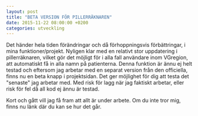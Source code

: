 ```yaml
---
layout: post
title: "BETA VERSION FÖR PILLERRÄKNAREN"
date: 2015-11-22 08:00:00 +0200
categories: utveckling
---
```

Det händer hela tiden förändringar och då förhoppningsvis förbättringar, i mina funktioner/projekt. Nyligen klar med en relativt stor uppdatering i pillerräknaren, vilket gör det möjligt för i alla fall användare inom VGregion, att automatiskt få in alla namn på patienterna. Denna funktion är ännu ej helt testad och eftersom jag arbetar med en separat version från den officiella, finns nu en beta knapp i projektsidan. Det ger möjlighet för dig att testa det "senaste" jag arbetar med. Med risk för lagg när jag faktiskt arbetar, eller risk för fel då all kod ej ännu är testad.

Kort och gått vill jag få fram att allt är under arbete. Om du inte tror mig, finns nu länk där du kan se hur det går.